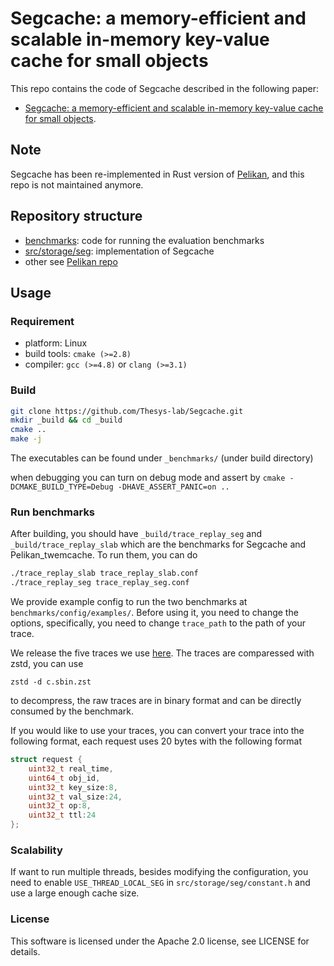 # Segcache: a memory-efficient and scalable in-memory key-value cache for small objects 

This repo contains the code of Segcache described in the following paper:
* [Segcache: a memory-efficient and scalable in-memory key-value cache for small objects](https://www.usenix.org/conference/nsdi21/presentation/yang-juncheng). 

## Note
Segcache has been re-implemented in Rust version of [Pelikan](http://www.github.com/twitter/pelikan/), and this repo is not maintained anymore. 


## Repository structure 
* [benchmarks](benchmark): code for running the evaluation benchmarks 
* [src/storage/seg](src/storage/seg): implementation of Segcache 
* other see [Pelikan repo](http://www.github.com/twitter/pelikan/)

## Usage 
### Requirement
- platform: Linux
- build tools: `cmake (>=2.8)`
- compiler: `gcc (>=4.8)` or `clang (>=3.1)`

### Build
```sh
git clone https://github.com/Thesys-lab/Segcache.git
mkdir _build && cd _build
cmake ..
make -j
```
The executables can be found under ``_benchmarks/`` (under build directory)

when debugging you can turn on debug mode and assert by 
`cmake -DCMAKE_BUILD_TYPE=Debug -DHAVE_ASSERT_PANIC=on ..`



### Run benchmarks 
After building, you should have `_build/trace_replay_seg` and `_build/trace_replay_slab` which are the benchmarks for Segcache and Pelikan_twemcache. 
To run them, you can do 
```sh
./trace_replay_slab trace_replay_slab.conf
./trace_replay_seg trace_replay_seg.conf
```

We provide example config to run the two benchmarks at `benchmarks/config/examples/`. Before using it, you need to change the options, specifically, you need to change `trace_path` to the path of your trace. 

We release the five traces we use [here](https://ftp.pdl.cmu.edu/pub/datasets/twemcacheWorkload/nsdi21_binary/). 
The traces are comparessed with zstd, you can use 
```
zstd -d c.sbin.zst
```
to decompress, the raw traces are in binary format and can be directly consumed by the benchmark. 


If you would like to use your traces, you can convert your trace into the following format, each request uses 20 bytes with the following format  
```c
struct request {
    uint32_t real_time, 
    uint64_t obj_id, 
    uint32_t key_size:8, 
    uint32_t val_size:24,
    uint32_t op:8,
    uint32_t ttl:24
}; 
```
### Scalability 
If want to run multiple threads, besides modifying the configuration, you need to enable `USE_THREAD_LOCAL_SEG` in `src/storage/seg/constant.h` and use a large enough cache size. 

### License 
This software is licensed under the Apache 2.0 license, see LICENSE for details.



